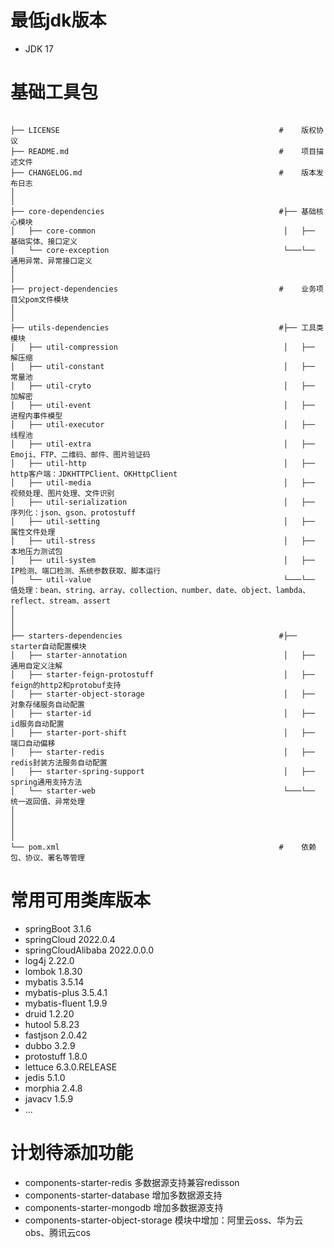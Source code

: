 # 最低jdk版本

* JDK 17

# 基础工具包

```

├── LICENSE                                                 #    版权协议
├── README.md                                               #    项目描述文件
├── CHANGELOG.md                                            #    版本发布日志
│
│
├── core-dependencies                                       #├── 基础核心模块
│   ├── core-common                                          │   ├── 基础实体、接口定义
│   └── core-exception                                       └───└── 通用异常、异常接口定义
│
│
├── project-dependencies                                    #    业务项目父pom文件模块
│
│
├── utils-dependencies                                      #├── 工具类模块
│   ├── util-compression                                     │   ├── 解压缩
│   ├── util-constant                                        │   ├── 常量池                      
│   ├── util-cryto                                           │   ├── 加解密
│   ├── util-event                                           │   ├── 进程内事件模型
│   ├── util-executor                                        │   ├── 线程池
│   ├── util-extra                                           │   ├── Emoji、FTP、二维码、邮件、图片验证码
│   ├── util-http                                            │   ├── http客户端：JDKHTTPClient、OKHttpClient
│   ├── util-media                                           │   ├── 视频处理、图片处理、文件识别
│   ├── util-serialization                                   │   ├── 序列化：json、gson、protostuff
│   ├── util-setting                                         │   ├── 属性文件处理
│   ├── util-stress                                          │   ├── 本地压力测试包
│   ├── util-system                                          │   ├── IP检测、端口检测、系统参数获取、脚本运行
│   └── util-value                                           └───└── 值处理：bean、string、array、collection、number、date、object、lambda、reflect、stream、assert
│
│
│
├── starters-dependencies                                   #├── starter自动配置模块
│   ├── starter-annotation                                   │   ├── 通用自定义注解
│   ├── starter-feign-protostuff                             │   ├── feign的http2和protobuf支持
│   ├── starter-object-storage                               │   ├── 对象存储服务自动配置
│   ├── starter-id                                           │   ├── id服务自动配置
│   ├── starter-port-shift                                   │   ├── 端口自动偏移
│   ├── starter-redis                                        │   ├── redis封装方法服务自动配置
│   ├── starter-spring-support                               │   ├── spring通用支持方法
│   └── starter-web                                          └───└── 统一返回值、异常处理
│
│
│
│
└── pom.xml                                                 #    依赖包、协议、署名等管理

```

# 常用可用类库版本

* springBoot 3.1.6
* springCloud 2022.0.4
* springCloudAlibaba 2022.0.0.0
* log4j 2.22.0
* lombok 1.8.30
* mybatis 3.5.14
* mybatis-plus 3.5.4.1
* mybatis-fluent 1.9.9
* druid 1.2.20
* hutool 5.8.23
* fastjson 2.0.42
* dubbo 3.2.9
* protostuff 1.8.0
* lettuce 6.3.0.RELEASE
* jedis 5.1.0
* morphia 2.4.8
* javacv 1.5.9
* ...

# 计划待添加功能

* components-starter-redis 多数据源支持兼容redisson
* components-starter-database 增加多数据源支持
* components-starter-mongodb 增加多数据源支持
* components-starter-object-storage 模块中增加：阿里云oss、华为云obs、腾讯云cos